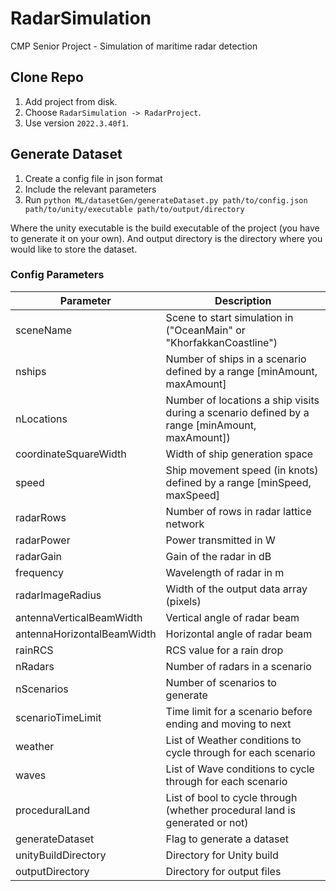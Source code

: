 # RadarSimulation

CMP Senior Project - Simulation of maritime radar detection

## Clone Repo

1. Add project from disk.
2. Choose `RadarSimulation -> RadarProject`.
3. Use version `2022.3.40f1`.

## Generate Dataset

1. Create a config file in json format
2. Include the relevant parameters
3. Run `python ML/datasetGen/generateDataset.py path/to/config.json path/to/unity/executable path/to/output/directory`

Where the unity executable is the build executable of the project (you have to generate it on your own).
And output directory is the directory where you would like to store the dataset.

### Config Parameters

| Parameter                           | Description                                                |
| ----------------------------------- | ---------------------------------------------------------- |
| sceneName                           | Scene to start simulation in ("OceanMain" or "KhorfakkanCoastline") |
| nships                              | Number of ships in a scenario defined by a range [minAmount, maxAmount] |
| nLocations                          | Number of locations a ship visits during a scenario defined by a range [minAmount, maxAmount]) |
| coordinateSquareWidth               | Width of ship generation space                             |
| speed                               | Ship movement speed (in knots) defined by a range [minSpeed, maxSpeed]|
| radarRows                           | Number of rows in radar lattice network                    |
| radarPower                          | Power transmitted in W                                     |
| radarGain                           | Gain of the radar in dB                                    |
| frequency                           | Wavelength of radar in m                                   |
| radarImageRadius                    | Width of the output data array (pixels)                    |
| antennaVerticalBeamWidth            | Vertical angle of radar beam                               |
| antennaHorizontalBeamWidth          | Horizontal angle of radar beam                             |
| rainRCS                             | RCS value for a rain drop                                  |
| nRadars                             | Number of radars in a scenario                             |
| nScenarios                          | Number of scenarios to generate                            |
| scenarioTimeLimit                   | Time limit for a scenario before ending and moving to next |
| weather                             | List of Weather conditions to cycle through for each scenario      |
| waves                               | List of Wave conditions to cycle through for each scenario |
| proceduralLand                      | List of bool to cycle through (whether procedural land is generated or not) |
| generateDataset                     | Flag to generate a dataset                                 |
| unityBuildDirectory                 | Directory for Unity build                                  |
| outputDirectory                     | Directory for output files                                 |
